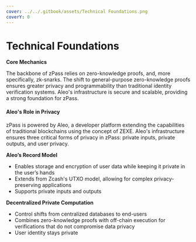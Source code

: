 ```yaml
---
cover: ../../.gitbook/assets/Technical Foundations.png
coverY: 0
---
```


# Technical Foundations

**Core Mechanics**

The backbone of zPass relies on zero-knowledge proofs, and, more specifically, zk-snarks. The shift to general-purpose zero-knowledge proofs ensures greater privacy and programmability than traditional identity verification systems. Aleo's infrastructure is secure and scalable, providing a strong foundation for zPass.

#### **Aleo's Role in Privacy**&#x20;

zPass is powered by Aleo, a developer platform extending the capabilities of traditional blockchains using the concept of ZEXE. Aleo's infrastructure ensures three critical forms of privacy in zPass: private inputs, private outputs, and user privacy.&#x20;

**Aleo’s Record Model**

* Enables storage and encryption of user data while keeping it private in the user’s hands
* Extends from Zcash's UTXO model, allowing for complex privacy-preserving applications
* Supports private inputs and outputs

**Decentralized Private Computation**

* Control shifts from centralized databases to end-users
* Combines zero-knowledge proofs with off-chain execution for verifications that do not compromise data privacy
* User identity stays private
